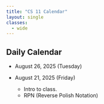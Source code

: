 ```yaml
---
title: "CS 11 Calendar"
layout: single
classes:
  - wide
---
```


## Daily Calendar

- August 26, 2025 (Tuesday)

- August 21, 2025 (Friday)
    - Intro to class.
    - RPN (Reverse Polish Notation)
